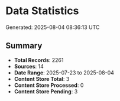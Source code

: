 # Data Statistics

Generated: 2025-08-04 08:36:13 UTC

## Summary

- **Total Records**: 2261
- **Sources**: 14
- **Date Range**: 2025-07-23 to 2025-08-04
- **Content Store Total**: 3
- **Content Store Processed**: 0
- **Content Store Pending**: 3

